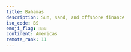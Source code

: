 ```yaml
---
title: Bahamas
description: Sun, sand, and offshore finance
iso_code: BS
emoji_flag: 🇧🇸
continent: Americas
remote_rank: 11
---
```

